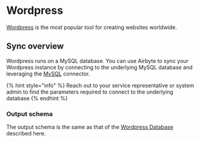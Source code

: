 # Wordpress

[Wordpress](https://wordpress.org/) is the most popular tool for creating websites worldwide.

## Sync overview

Wordpress runs on a MySQL database. You can use Airbyte to sync your Wordpress instance by connecting to the underlying MySQL database and leveraging the [MySQL](./mysql.md) connector.  

{% hint style="info" %}
Reach out to your service representative or system admin to find the parameters required to connect to the underlying database 
{% endhint %}


### Output schema
The output schema is the same as that of the [Wordpress Database](https://codex.wordpress.org/Database_Description) described here. 
